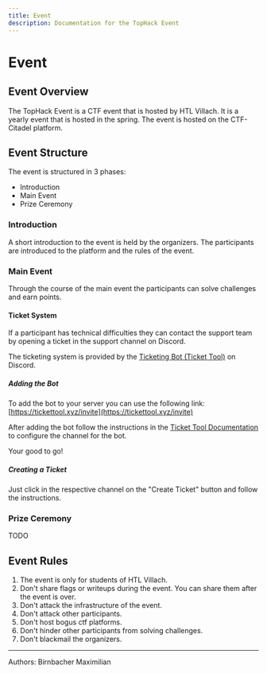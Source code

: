 ```yaml
---
title: Event
description: Documentation for the TopHack Event
---
```


# Event

## Event Overview

The TopHack Event is a CTF event that is hosted by HTL Villach. It is a yearly event that is hosted in the spring. The event is hosted on the CTF-Citadel platform.

## Event Structure

The event is structured in 3 phases:

- Introduction
- Main Event
- Prize Ceremony

### Introduction

A short introduction to the event is held by the organizers. The participants are introduced to the platform and the rules of the event.

### Main Event

Through the course of the main event the participants can solve challenges and earn points.

#### Ticket System

If a participant has technical difficulties they can contact the support team by opening a ticket in the support channel on Discord.

The ticketing system is provided by the [Ticketing Bot (Ticket Tool)](https://docs.tickettool.xyz/) on Discord.

##### Adding the Bot

To add the bot to your server you can use the following link: [https://tickettool.xyz/invite](https://tickettool.xyz/invite)

After adding the bot follow the instructions in the [Ticket Tool Documentation](https://docs.tickettool.xyz/) to configure the channel for the bot.

Your good to go!

##### Creating a Ticket

Just click in the respective channel on the "Create Ticket" button and follow the instructions.

### Prize Ceremony

TODO

## Event Rules

1. The event is only for students of HTL Villach.
2. Don't share flags or writeups during the event. You can share them after the event is over.
3. Don't attack the infrastructure of the event.
4. Don't attack other participants.
5. Don't host bogus ctf platforms.
6. Don't hinder other participants from solving challenges.
7. Don't blackmail the organizers.

___

Authors: Birnbacher Maximilian
